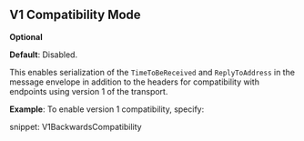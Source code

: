 ## V1 Compatibility Mode

**Optional**

**Default**: Disabled.

This enables serialization of the `TimeToBeReceived` and `ReplyToAddress` in the message envelope in addition to the headers for compatibility with endpoints using version 1 of the transport.

**Example**: To enable version 1 compatibility, specify:

snippet: V1BackwardsCompatibility